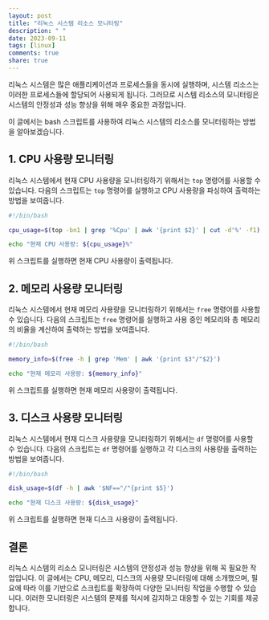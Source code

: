```yaml
---
layout: post
title: "리눅스 시스템 리소스 모니터링"
description: " "
date: 2023-09-11
tags: [linux]
comments: true
share: true
---
```


리눅스 시스템은 많은 애플리케이션과 프로세스들을 동시에 실행하며, 시스템 리소스는 이러한 프로세스들에 할당되어 사용되게 됩니다. 그러므로 시스템 리소스의 모니터링은 시스템의 안정성과 성능 향상을 위해 매우 중요한 과정입니다.

이 글에서는 bash 스크립트를 사용하여 리눅스 시스템의 리소스를 모니터링하는 방법을 알아보겠습니다.

## 1. CPU 사용량 모니터링

리눅스 시스템에서 현재 CPU 사용량을 모니터링하기 위해서는 `top` 명령어를 사용할 수 있습니다. 다음의 스크립트는 `top` 명령어를 실행하고 CPU 사용량을 파싱하여 출력하는 방법을 보여줍니다.

```bash
#!/bin/bash

cpu_usage=$(top -bn1 | grep '%Cpu' | awk '{print $2}' | cut -d'%' -f1)

echo "현재 CPU 사용량: ${cpu_usage}%"
```

위 스크립트를 실행하면 현재 CPU 사용량이 출력됩니다.

## 2. 메모리 사용량 모니터링

리눅스 시스템에서 현재 메모리 사용량을 모니터링하기 위해서는 `free` 명령어를 사용할 수 있습니다. 다음의 스크립트는 `free` 명령어를 실행하고 사용 중인 메모리와 총 메모리의 비율을 계산하여 출력하는 방법을 보여줍니다.

```bash
#!/bin/bash

memory_info=$(free -h | grep 'Mem' | awk '{print $3"/"$2}')

echo "현재 메모리 사용량: ${memory_info}"
```

위 스크립트를 실행하면 현재 메모리 사용량이 출력됩니다.

## 3. 디스크 사용량 모니터링

리눅스 시스템에서 현재 디스크 사용량을 모니터링하기 위해서는 `df` 명령어를 사용할 수 있습니다. 다음의 스크립트는 `df` 명령어를 실행하고 각 디스크의 사용량을 출력하는 방법을 보여줍니다.

```bash
#!/bin/bash

disk_usage=$(df -h | awk '$NF=="/"{print $5}')

echo "현재 디스크 사용량: ${disk_usage}"
```

위 스크립트를 실행하면 현재 디스크 사용량이 출력됩니다.

## 결론

리눅스 시스템의 리소스 모니터링은 시스템의 안정성과 성능 향상을 위해 꼭 필요한 작업입니다. 이 글에서는 CPU, 메모리, 디스크의 사용량 모니터링에 대해 소개했으며, 필요에 따라 이를 기반으로 스크립트를 확장하여 다양한 모니터링 작업을 수행할 수 있습니다. 이러한 모니터링은 시스템의 문제를 적시에 감지하고 대응할 수 있는 기회를 제공합니다.